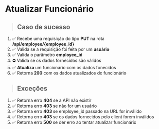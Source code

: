 # Atualizar Funcionário

> ## Caso de sucesso

1. ✅ Recebe uma requisição do tipo **PUT** na rota **/api/employee/{employee_id}**
2. ✅ Valida se a requisição foi feita por um **usuário**
3. ✅ Valida o parâmetro **employee_id**
4. ⛔️ Valida se os dados fornecidos são válidos
5. ✅ **Atualiza** um funcionário com os dados fonecidos
6. ✅ Retorna **200** com os dados atualizados do funcionário

> ## Exceções

1. ✅ Retorna erro **404** se a API não existir
2. ✅ Retorna erro **403** se não for um usuário
3. ✅ Retorna erro **403** se employee_id passado na URL for inválido
4. ✅ Retorna erro **403** se os dados fornecidos pelo client forem inválidos
5. ✅ Retorna erro **500** se der erro ao tentar atualizar funcionário